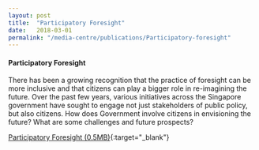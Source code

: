 ```yaml
---
layout: post
title:  "Participatory Foresight"
date:   2018-03-01
permalink: "/media-centre/publications/Participatory-foresight"
---
```


#### Participatory Foresight

There has been a growing recognition that the practice of foresight can be more inclusive and that citizens can play a bigger role in re-imagining the future. Over the past few years, various initiatives across the Singapore government have sought to engage not just stakeholders of public policy, but also citizens. How does Government involve citizens in envisioning the future? What are some challenges and future prospects?  

[Participatory Foresight (0.5MB)](/files/media-centre/publications/participatory-foresight.pdf){:target="_blank"}
